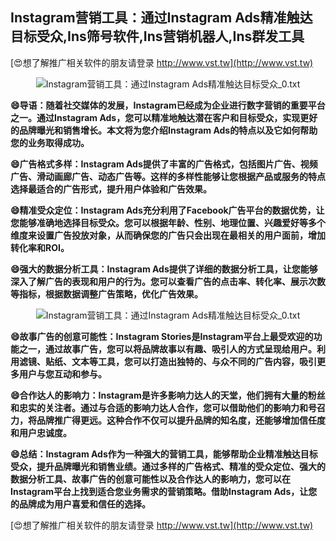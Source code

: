 ## **Instagram营销工具：通过Instagram Ads精准触达目标受众,Ins筛号软件,Ins营销机器人,Ins群发工具**

[😍想了解推广相关软件的朋友请登录 http://www.vst.tw](http://www.vst.tw)

 <center><img src="https://vst.tw/MP4/tuiguang/png/6.png" alt="Instagram营销工具：通过Instagram Ads精准触达目标受众_0.txt"></center>

**😄导语：随着社交媒体的发展，Instagram已经成为企业进行数字营销的重要平台之一。通过Instagram Ads，您可以精准地触达潜在客户和目标受众，实现更好的品牌曝光和销售增长。本文将为您介绍Instagram Ads的特点以及它如何帮助您的业务取得成功。**

**😄广告格式多样：Instagram Ads提供了丰富的广告格式，包括图片广告、视频广告、滑动画廊广告、动态广告等。这样的多样性能够让您根据产品或服务的特点选择最适合的广告形式，提升用户体验和广告效果。**

**😄精准受众定位：Instagram Ads充分利用了Facebook广告平台的数据优势，让您能够准确地选择目标受众。您可以根据年龄、性别、地理位置、兴趣爱好等多个维度来设置广告投放对象，从而确保您的广告只会出现在最相关的用户面前，增加转化率和ROI。**

**😄强大的数据分析工具：Instagram Ads提供了详细的数据分析工具，让您能够深入了解广告的表现和用户的行为。您可以查看广告的点击率、转化率、展示次数等指标，根据数据调整广告策略，优化广告效果。**

 <center><img src="https://vst.tw/MP4/tuiguang/png/1.png" alt="Instagram营销工具：通过Instagram Ads精准触达目标受众_0.txt"></center>

**😄故事广告的创意可能性：Instagram Stories是Instagram平台上最受欢迎的功能之一，通过故事广告，您可以将品牌故事以有趣、吸引人的方式呈现给用户。利用滤镜、贴纸、文本等工具，您可以打造出独特的、与众不同的广告内容，吸引更多用户与您互动和参与。**

**😄合作达人的影响力：Instagram是许多影响力达人的天堂，他们拥有大量的粉丝和忠实的关注者。通过与合适的影响力达人合作，您可以借助他们的影响力和号召力，将品牌推广得更远。这种合作不仅可以提升品牌的知名度，还能够增加信任度和用户忠诚度。**

**😄总结：Instagram Ads作为一种强大的营销工具，能够帮助企业精准触达目标受众，提升品牌曝光和销售业绩。通过多样的广告格式、精准的受众定位、强大的数据分析工具、故事广告的创意可能性以及合作达人的影响力，您可以在Instagram平台上找到适合您业务需求的营销策略。借助Instagram Ads，让您的品牌成为用户喜爱和信任的选择。**

[😍想了解推广相关软件的朋友请登录 http://www.vst.tw](http://www.vst.tw)



